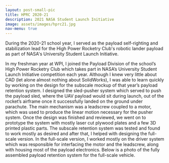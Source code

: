 ```yaml
---
layout: post-small-pic
title: HPRC 2020-21
description: 2021 NASA Student Launch Initiative
image: assets/images/hprc21.jpg
nav-menu: true
---
```


During the 2020-21 school year, I served as the payload self-righting and stabilization lead for the High Power Rocketry Club's robotic lander payload as part of NASA's University Student Launch Initiative.

In my freshman year at WPI, I joined the Payload Division of the school’s High Power Rocketry Club which takes part in NASA’s University Student Launch Initiative competition each year. Although I knew very little about CAD (let alone almost nothing about SolidWorks), I was able to learn quickly by working on the design for the subscale mockup of that year’s payload retention system. I designed the sled-pusher system which served to push the payload sled, where the UAV payload would sit during launch, out of the rocket’s airframe once it successfully landed on the ground under parachute. The main mechanism was a leadscrew coupled to a motor, which was used to produce the linear motion necessary for the pusher system. Once the design was finished and reviewed, we went on to prototype the system with mostly laser cut plywood plates and a few 3D printed plastic parts. The subscale retention system was tested and found to work mostly as desired and after that, I helped with designing the full-scale version. In the full-scale version, I worked mostly on the driver system which was responsible for interfacing the motor and the leadscrew, along with housing most of the payload electronics. Below is a photo of the fully assembled payload retention system for the full-scale vehicle.
